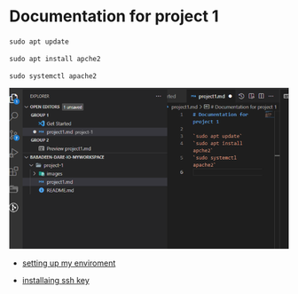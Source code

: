 # Documentation for project 1

`sudo apt update`

`sudo apt install apche2`

`sudo systemctl apache2`

![git push](./images/project1-image1.Png)

* [setting up my enviroment](https://docs.microsoft.com/en-us/windows-server/administration/openssh/openssh_install_firstuse)

* [installaing ssh key](https://docs.microsoft.com/en-us/windows-server/administration/openssh/openssh_install_firstuse)

